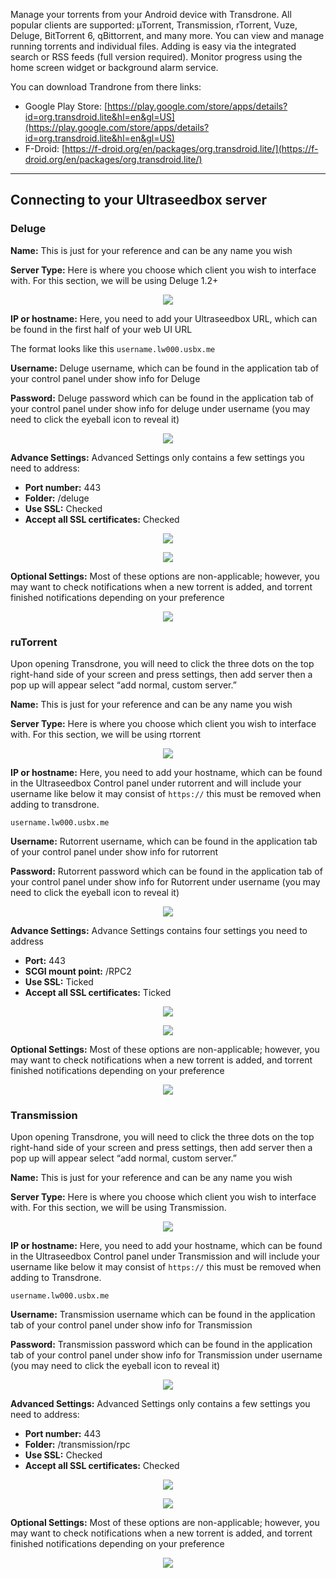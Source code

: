 Manage your torrents from your Android device with Transdrone. All popular clients are supported: µTorrent, Transmission, rTorrent, Vuze, Deluge, BitTorrent 6, qBittorrent, and many more. You can view and manage running torrents and individual files. Adding is easy via the integrated search or RSS feeds (full version required). Monitor progress using the home screen widget or background alarm service.

You can download Trandrone from there links:

* Google Play Store: [https://play.google.com/store/apps/details?id=org.transdroid.lite&hl=en&gl=US](https://play.google.com/store/apps/details?id=org.transdroid.lite&hl=en&gl=US)
* F-Droid: [https://f-droid.org/en/packages/org.transdroid.lite/](https://f-droid.org/en/packages/org.transdroid.lite/)

***

## Connecting to your Ultraseedbox server
### Deluge

**Name:** This is just for your reference and can be any name you wish

**Server Type:** Here is where you choose which client you wish to interface with. For this section, we will be using Deluge 1.2+

<p align="center"><img src="https://i.imgur.com/Jmi8rnA.jpg"></p>

**IP or hostname:** Here, you need to add your Ultraseedbox URL, which can be found in the first half of your web UI URL  

The format looks like this `username.lw000.usbx.me`

**Username:** Deluge username, which can be found in the application tab of your control panel under show info for Deluge 

**Password:** Deluge password which can be found in the application tab of your control panel under show info for deluge under username (you may need to click the eyeball icon to reveal it)

<p align="center"><img src="https://i.imgur.com/wdfZTOu.jpg"></p>

**Advance Settings:** Advanced Settings only contains a few settings  you need to address:

* **Port number:** 443
* **Folder:** /deluge
* **Use SSL:** Checked
* **Accept all SSL certificates:** Checked

<p align="center"><img src="https://i.imgur.com/yCSQW85.jpg"></p>

<p align="center"><img src="https://i.imgur.com/UUmIRgU.jpg"></p>

**Optional Settings:** Most of these options are non-applicable; however, you may want to check notifications when a new torrent is added, and torrent finished notifications depending on your preference 

<p align="center"><img src="https://i.imgur.com/pdeoC2H.jpg"></p>

### ruTorrent

Upon opening Transdrone, you will need to click the three dots on the top right-hand side of your screen and press settings, then add server then a pop up will appear select “add normal, custom server.”

**Name:** This is just for your reference and can be any name you wish

**Server Type:** Here is where you choose which client you wish to interface with. For this section, we will be using rtorrent

<p align="center"><img src="https://i.imgur.com/Jmi8rnA.jpg"></p>

**IP or hostname:** Here, you need to add your hostname, which can be found in the Ultraseedbox Control panel under rutorrent and will include your username like below it may consist of `https://` this must be removed when adding to transdrone.

`username.lw000.usbx.me`

**Username:** Rutorrent username, which can be found in the application tab of your control panel under show info for rutorrent

**Password:** Rutorrent password which can be found in the application tab of your control panel under show info for Rutorrent under username (you may need to click the eyeball icon to reveal it)

<p align="center"><img src="https://i.imgur.com/MTFJjBn.jpg"></p>

**Advance Settings:** Advance Settings contains four settings you need to address 

* **Port:** 443
* **SCGI mount point:** /RPC2
* **Use SSL:** Ticked
* **Accept all SSL certificates:** Ticked

<p align="center"><img src="https://i.imgur.com/FLI02e4.jpg"></p>

<p align="center"><img src="https://i.imgur.com/wzNjURl.jpg"></p>

**Optional Settings:** Most of these options are non-applicable; however, you may want to check notifications when a new torrent is added, and torrent finished notifications depending on your preference 

<p align="center"><img src="https://i.imgur.com/pdeoC2H.jpg"></p>

### Transmission

Upon opening Transdrone, you will need to click the three dots on the top right-hand side of your screen and press settings, then add server then a pop up will appear select “add normal, custom server.”

**Name:** This is just for your reference and can be any name you wish

**Server Type:** Here is where you choose which client you wish to interface with. For this section, we will be using Transmission.

<p align="center"><img src="https://i.imgur.com/Jmi8rnA.jpg"></p>

**IP or hostname:** Here, you need to add your hostname, which can be found in the Ultraseedbox Control panel under Transmission and will include your username like below it may consist of `https://` this must be removed when adding to Transdrone.

`username.lw000.usbx.me`

**Username:** Transmission username which can be found in the application tab of your control panel under show info for Transmission 

**Password:** Transmission password which can be found in the application tab of your control panel under show info for Transmission under username (you may need to click the eyeball icon to reveal it)

<p align="center"><img src="https://i.imgur.com/7hgdYWE.jpg"></p>

**Advanced Settings:** Advanced Settings only contains a few settings you need to address:

* **Port number:** 443
* **Folder:** /transmission/rpc
* **Use SSL:** Checked
* **Accept all SSL certificates:** Checked

<p align="center"><img src="https://i.imgur.com/PyaHW3K.jpg"></p>

<p align="center"><img src="https://i.imgur.com/yBqamRb.jpg"></p>

**Optional Settings:** Most of these options are non-applicable; however, you may want to check notifications when a new torrent is added, and torrent finished notifications depending on your preference 

<p align="center"><img src="https://i.imgur.com/pdeoC2H.jpg"></p>
